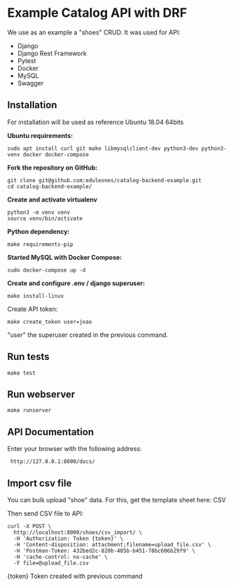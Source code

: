# Example Catalog API with DRF

We use as an example a "shoes" CRUD. It was used for API:
-  Django
-	Django Rest Framework
-	Pytest
-  Docker
-  MySQL
- Swagger

## Installation

For installation will be used as reference Ubuntu 18.04 64bits

**Ubuntu requirements:**
```
sudo apt install curl git make libmysqlclient-dev python3-dev python3-venv docker docker-compose
```
**Fork the repository on GitHub:**
```
git clone git@github.com:eduleones/catalog-backend-example.git
cd catalog-backend-example/
```

**Create and activate virtualenv**
```
python3 -m venv venv
source venv/bin/activate
```
**Python dependency:**
```
make requirements-pip
```

**Started MySQL with Docker Compose:**
```
sudo docker-compose up -d
```
**Create and configure .env  / django superuser:**
```
make install-linux
```
Create API token:
```
make create_token user=joao
```
"user" the superuser created in the previous command.

## Run tests

```
make test
```
## Run webserver

```
make runserver
```

## API Documentation
Enter your browser with the following address:
```
 http://127.0.0.1:8000/docs/
```

## Import csv file

You can bulk upload "shoe" data. For this, get the template sheet here: CSV

Then send CSV file to API:

```
curl -X POST \
  http://localhost:8000/shoes/csv_import/ \
  -H 'Authorization: Token {token}' \
  -H 'Content-disposition: attachment;filename=upload_file.csv' \
  -H 'Postman-Token: 432bed2c-820b-405b-b451-78bc606b29f9' \
  -H 'cache-control: no-cache' \
  -F file=@upload_file.csv
```
{token} Token created with previous command 